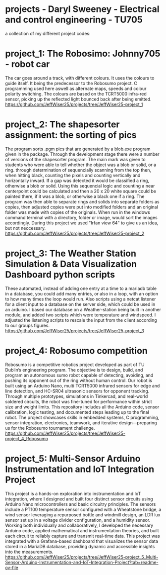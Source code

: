 # projects - Daryl Sweeney - Electrical and control engineering - TU705
a collection of my different project codes:
# project_1: The Robosimo: Johnny705 - robot car
The car goes around a track, with different colours. It uses the colours to guide itself. It being the predecessor to the Robosumo project.
C programming used here aswell as alternate maps, speeds and colour polarity switching. The colours are based on the TCRT5000 infra-red sensor,
picking up the reflected light bounced back after being emitted.
https://github.com/JeffWiser25/projects/tree/JeffWiser25-project_1
# project_2: The shapesorter assignment: the sorting of pics
The program sorts .pgm pics that are generated by a blob.exe program given in the package. Through the development stage there were a number of
versions of the shapesorter program. The main mark was given to students who were able to tell whether the object was a blob or solid, or a ring.
through determination of sequencially scanning from the top then, when hitting black, counting the pixels and counting vertically and horizontally inward. If a
gap was detected it would be classified a ring, otherwise a blob or solid. Using this sequencial logic and counting a near centerpoint could be calculated and 
then a 20 x 20 white square could be painted there, if it was a blob, or otherwise a black one if a ring. The program was then able to separate rings and solids into separate folders as copies, then
adjusted copies were put into modified folders and an original folder was made with copies of the originals. When run in the windows command terminal with a directory, folder or image,
would sort the images accordingly. During this project we used "Irfan view 64" to give us an idea, but not neccessary.
https://github.com/JeffWiser25/projects/tree/JeffWiser25-project_2
# project_3: The Weather Station Simulation & Data Visualization Dashboard python scripts
These automated, instead of adding one entry at a time to a mariadb table in a database, you could add many entries, or also in a loop, with an option to how many times the loop would run.
Also scripts using a netcat listener for a client input to a database on the server side, which could be used in an arduino. I based our database on a Weather-station being built in another module,
and added two scripts which were temperature and windspeed. I adjusted the listening scripts to rescale the input from the client according to our groups figures.
https://github.com/JeffWiser25/projects/tree/JeffWiser25-project_3
# project_4: Robosumo competition
Robosumo is a competitive robotics project developed as part of TU Dublin’s engineering program. The objective is to design, build, and program an autonomous sumo robot capable of detecting, avoiding, and pushing its opponent out of the ring without human control. Our robot is built using an Arduino Nano, multi TCRT5000 infrared sensors for edge and line detection, and HC-SR04 ultrasonic sensors for opponent tracking. Through multiple prototypes, simulations in Tinkercad, and real-world soldered circuits, the robot was fine-tuned for performance within strict size and weight limits. This repository includes all the Arduino code, sensor calibration, logic testing, and documented steps leading up to the final robot. The project showcases skills in embedded systems, C programming, sensor integration, electronics, teamwork, and iterative design—preparing us for the Robosumo tournament challenge.
https://github.com/JeffWiser25/projects/tree/JeffWiser25-project_4_Robosumo
# project_5: Multi-Sensor Arduino Instrumentation and IoT Integration Project
This project is a hands-on exploration into instrumentation and IoT integration, where I designed and built four distinct sensor circuits using Arduino Nano microcontrollers and basic circuitry principles. The sensors include a PT100 temperature sensor configured with a Wheatstone bridge, a wind sensor leveraging a repurposed bottle and windmill design, an LDR lux sensor set up in a voltage divider configuration, and a humidity sensor. Working both individually and collaboratively, I developed the necessary Arduino code, applied mathematical and instrumentation theories, and built each circuit to reliably capture and transmit real-time data. This project was integrated with a Grafana-based dashboard that visualizes the sensor data stored in a MariaDB database, providing dynamic and accessible insights into the measurements.
https://github.com/JeffWiser25/projects/tree/JeffWiser25-project_5_Multi-Sensor-Arduino-Instrumentation-and-IoT-Integration-Project?tab=readme-ov-file

